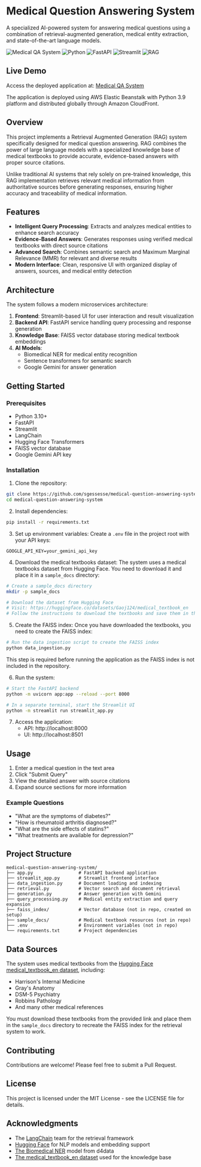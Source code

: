 # Medical Question Answering System

A specialized AI-powered system for answering medical questions using a combination of retrieval-augmented generation, medical entity extraction, and state-of-the-art language models.

![Medical QA System](https://img.shields.io/badge/Medical%20QA-System-blue)
![Python](https://img.shields.io/badge/Python-3.10+-green)
![FastAPI](https://img.shields.io/badge/FastAPI-Latest-teal)
![Streamlit](https://img.shields.io/badge/Streamlit-UI-red)
![RAG](https://img.shields.io/badge/RAG-Implementation-purple)

## Live Demo
Access the deployed application at: [Medical QA System](https://d25x3qpabf1br0.cloudfront.net/)

The application is deployed using AWS Elastic Beanstalk with Python 3.9 platform and distributed globally through Amazon CloudFront.

## Overview

This project implements a Retrieval Augmented Generation (RAG) system specifically designed for medical question answering. RAG combines the power of large language models with a specialized knowledge base of medical textbooks to provide accurate, evidence-based answers with proper source citations.

Unlike traditional AI systems that rely solely on pre-trained knowledge, this RAG implementation retrieves relevant medical information from authoritative sources before generating responses, ensuring higher accuracy and traceability of medical information.

## Features

- **Intelligent Query Processing**: Extracts and analyzes medical entities to enhance search accuracy
- **Evidence-Based Answers**: Generates responses using verified medical textbooks with direct source citations
- **Advanced Search**: Combines semantic search and Maximum Marginal Relevance (MMR) for relevant and diverse results
- **Modern Interface**: Clean, responsive UI with organized display of answers, sources, and medical entity detection

## Architecture

The system follows a modern microservices architecture:

1. **Frontend**: Streamlit-based UI for user interaction and result visualization
2. **Backend API**: FastAPI service handling query processing and response generation
3. **Knowledge Base**: FAISS vector database storing medical textbook embeddings
4. **AI Models**: 
   - Biomedical NER for medical entity recognition
   - Sentence transformers for semantic search
   - Google Gemini for answer generation

## Getting Started

### Prerequisites

- Python 3.10+
- FastAPI
- Streamlit
- LangChain
- Hugging Face Transformers
- FAISS vector database
- Google Gemini API key

### Installation

1. Clone the repository:
```bash
git clone https://github.com/sgessesse/medical-question-answering-system.git
cd medical-question-answering-system
```

2. Install dependencies:
```bash
pip install -r requirements.txt
```

3. Set up environment variables:
Create a `.env` file in the project root with your API keys:
```
GOOGLE_API_KEY=your_gemini_api_key
```

4. Download the medical textbooks dataset:
The system uses a medical textbooks dataset from Hugging Face. You need to download it and place it in a `sample_docs` directory:
```bash
# Create a sample_docs directory
mkdir -p sample_docs

# Download the dataset from Hugging Face
# Visit: https://huggingface.co/datasets/Gaoj124/medical_textbook_en
# Follow the instructions to download the textbooks and save them in the sample_docs folder
```

5. Create the FAISS index:
Once you have downloaded the textbooks, you need to create the FAISS index:
```bash
# Run the data ingestion script to create the FAISS index
python data_ingestion.py
```
This step is required before running the application as the FAISS index is not included in the repository.

6. Run the system:
```bash
# Start the FastAPI backend
python -m uvicorn app:app --reload --port 8000

# In a separate terminal, start the Streamlit UI
python -m streamlit run streamlit_app.py
```

7. Access the application:
   - API: http://localhost:8000
   - UI: http://localhost:8501

## Usage

1. Enter a medical question in the text area
2. Click "Submit Query"
3. View the detailed answer with source citations
4. Expand source sections for more information

### Example Questions

- "What are the symptoms of diabetes?"
- "How is rheumatoid arthritis diagnosed?"
- "What are the side effects of statins?"
- "What treatments are available for depression?"

## Project Structure

```
medical-question-answering-system/
├── app.py                 # FastAPI backend application
├── streamlit_app.py       # Streamlit frontend interface
├── data_ingestion.py      # Document loading and indexing
├── retrieval.py           # Vector search and document retrieval
├── generation.py          # Answer generation with Gemini
├── query_processing.py    # Medical entity extraction and query expansion
├── faiss_index/           # Vector database (not in repo, created on setup)
├── sample_docs/           # Medical textbook resources (not in repo)
├── .env                   # Environment variables (not in repo)
└── requirements.txt       # Project dependencies
```

## Data Sources

The system uses medical textbooks from the [Hugging Face medical_textbook_en dataset](https://huggingface.co/datasets/Gaoj124/medical_textbook_en), including:
- Harrison's Internal Medicine
- Gray's Anatomy
- DSM-5 Psychiatry
- Robbins Pathology
- And many other medical references

You must download these textbooks from the provided link and place them in the `sample_docs` directory to recreate the FAISS index for the retrieval system to work.

## Contributing

Contributions are welcome! Please feel free to submit a Pull Request.

## License

This project is licensed under the MIT License - see the LICENSE file for details.

## Acknowledgments

- The [LangChain](https://github.com/hwchase17/langchain) team for the retrieval framework
- [Hugging Face](https://huggingface.co/) for NLP models and embedding support
- [The Biomedical NER](https://huggingface.co/d4data/biomedical-ner-all) model from d4data
- [The medical_textbook_en dataset](https://huggingface.co/datasets/Gaoj124/medical_textbook_en) used for the knowledge base